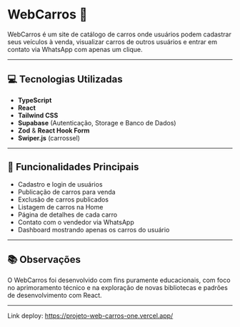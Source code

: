# WebCarros 🚗

WebCarros é um site de catálogo de carros onde usuários podem cadastrar seus veículos à venda, visualizar carros de outros usuários e entrar em contato via WhatsApp com apenas um clique.

---

## 💻 Tecnologias Utilizadas

- **TypeScript**
- **React**
- **Tailwind CSS**
- **Supabase** (Autenticação, Storage e Banco de Dados)
- **Zod** & **React Hook Form**
- **Swiper.js** (carrossel)

---

## 🚀 Funcionalidades Principais

- Cadastro e login de usuários
- Publicação de carros para venda
- Exclusão de carros publicados
- Listagem de carros na Home
- Página de detalhes de cada carro
- Contato com o vendedor via WhatsApp
- Dashboard mostrando apenas os carros do usuário

---



## 📚 Observações

O WebCarros foi desenvolvido com fins puramente educacionais, com foco no aprimoramento técnico e na exploração de novas bibliotecas e padrões de desenvolvimento com React.

---

Link deploy: https://projeto-web-carros-one.vercel.app/
